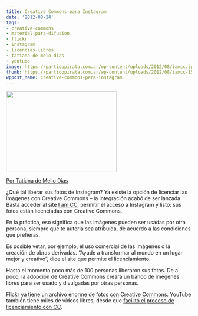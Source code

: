 ```yaml
---
title: Creative Commons para Instagram
date: '2012-08-24'
tags:
- creative-commons
- material-para-difusion
- flickr
- instagram
- licencias-libres
- tatiana-de-melo-dias
- youtube
image: https://partidopirata.com.ar/wp-content/uploads/2012/08/iamcc.jpg
thumb: https://partidopirata.com.ar/wp-content/uploads/2012/08/iamcc-150x150.jpg
wppost_name: creative-commons-para-instagram
---
```


<a href="https://partidopirata.com.ar/wp-content/uploads/2012/08/iamcc.jpg"><img class="aligncenter size-medium wp-image-6164" title="iamcc" src="https://partidopirata.com.ar/wp-content/uploads/2012/08/iamcc-300x220.jpg" alt="" width="300" height="220" /></a>

<a href="blogs.estadao.com.br/tatiana-dias/creative-commons-para-instagraml" target="_blank">Por Tatiana de Mello Dias</a>

¿Qué tal liberar sus fotos de Instagram? Ya existe la opción de licenciar las imágenes con Creative Commons – la integración acabó de ser lanzada. Basta acceder al site <a href="http://i-am-cc.org/">I am CC</a>, permitir el acceso a Instagram y listo: sus fotos están licenciadas con Creative Commons.

En la práctica, eso significa que las imágenes pueden ser usadas por otra persona, siempre que te autoria sea atribuída, de acuerdo a las condiciones que prefieras.

Es posible vetar, por ejemplo, el uso comercial de las imágenes o la creación de obras derivadas. “Ayude a transformar al mundo en un lugar mejor y creativo”, dice el site que permite el licenciamiento.

Hasta el momento poco más de 100 personas liberaron sus fotos. De a poco, la adopción de Creative Commons creará un banco de imégenes libres para ser usado y divulgadas por otras personas.

<a href="http://www.flickr.com/creativecommons/">Flickr ya tiene un archivo enorme de fotos con Creative Commons</a>. YouTube también tiene miles de vídeos libres, desde que <a href="http://blogs.estadao.com.br/link/youtube-com-creative-commons/">facilitó el proceso de licenciamiento con CC</a>.
